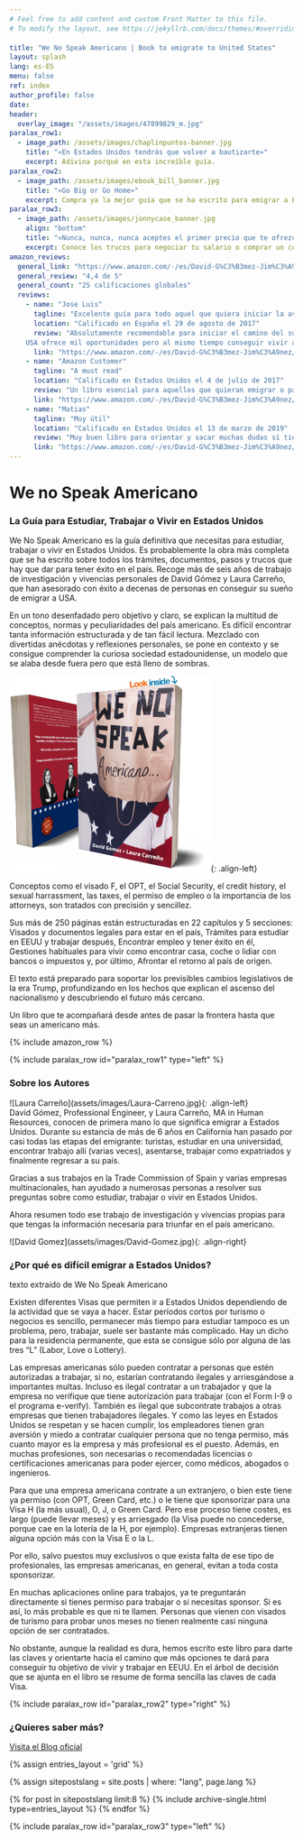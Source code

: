 ```yaml
---
# Feel free to add content and custom Front Matter to this file.
# To modify the layout, see https://jekyllrb.com/docs/themes/#overriding-theme-defaults

title: "We No Speak Americano | Book to emigrate to United States"
layout: splash
lang: es-ES
menu: false
ref: index
author_profile: false
date:
header:
  overlay_image: "/assets/images/47899829_m.jpg"
paralax_row1:
  - image_path: /assets/images/chaplinpuntos-banner.jpg
    title: "«En Estados Unidos tendrás que volver a bautizarte»"
    excerpt: Adivina porqué en esta increíble guía.
paralax_row2:
  - image_path: /assets/images/ebook_bill_banner.jpg
    title: "«Go Big or Go Home»"
    excerpt: Compra ya la mejor guía que se ha escrito para emigrar a Estados Unidos.
paralax_row3:
  - image_path: /assets/images/jonnycase_banner.jpg
    align: "bottom"
    title: "«Nunca, nunca, nunca aceptes el primer precio que te ofrezcan»"
    excerpt: Conoce los trucos para negociar tu salario o comprar un coche.
amazon_reviews:
  general_link: "https://www.amazon.com/-/es/David-G%C3%B3mez-Jim%C3%A9nez/dp/154535667X/#reviewsMedley"
  general_review: "4,4 de 5"
  general_count: "25 calificaciones globales"
  reviews:
    - name: "Jose Luis"
      tagline: "Excelente guía para todo aquel que quiera iniciar la aventura americana!!!"
      location: "Calificado en España el 29 de agosto de 2017"
      review: "Absolutamente recomendable para iniciar el camino del sueño americano.
    USA ofrece mil oportunidades pero al mismo tiempo conseguir vivir allí con normalidad resulta complicado, así que con esta guía el camino, sin duda, será más fácil."
      link: "https://www.amazon.com/-/es/David-G%C3%B3mez-Jim%C3%A9nez/dp/154535667X/#customer_review_foreign-R1MQVGB9VS66PA" 
    - name: "Amazon Customer"
      tagline: "A must read"
      location: "Calificado en Estados Unidos el 4 de julio de 2017"
      review: "Un libro esencial para aquellos que quieran emigrar o pasar un tiempo de su vida en Estados Unidos, estudiando o trabajando. Después de tres años viviendo en Estados Unidos, We No Speak Americano sigue aclarándome dudas que siempre surgen cuando quieres cambiar de visa."
      link: "https://www.amazon.com/-/es/David-G%C3%B3mez-Jim%C3%A9nez/dp/154535667X/#customer_review-ROK0A1M6PTUYE" 
    - name: "Matias"
      tagline: "Muy útil"
      location: "Calificado en Estados Unidos el 13 de marzo de 2019"
      review: "Muy buen libro para orientar y sacar muchas dudas si tienes pensado en emigrar a eeuu, recomendado totalmente."
      link: "https://www.amazon.com/-/es/David-G%C3%B3mez-Jim%C3%A9nez/dp/154535667X/#customer_review-R2704FO34DXB1N" 
---
```


# We no Speak Americano

### La Guía para Estudiar, Trabajar o Vivir en Estados Unidos

We No Speak Americano es la guía definitiva que necesitas para estudiar, trabajar o vivir en Estados Unidos. Es probablemente la obra más completa que se ha escrito sobre todos los trámites, documentos, pasos y trucos que hay que dar para tener éxito en el país. Recoge más de seis años de trabajo de investigación y vivencias personales de David Gómez y Laura Carreño, que han asesorado con éxito a decenas de personas en conseguir su sueño de emigrar a USA.

En un tono desenfadado pero objetivo y claro, se explican la multitud de conceptos, normas y peculiaridades del país americano. Es difícil encontrar tanta información estructurada y de tan fácil lectura. Mezclado con divertidas anécdotas y reflexiones personales, se pone en contexto y se consigue comprender la curiosa sociedad estadounidense, un modelo que se alaba desde fuera pero que está lleno de sombras.

![Buy We No Speak Americano book in Amazon](/assets/images/we-no-speak-americano-book.jpg){: .align-left}

Conceptos como el visado F, el OPT, el Social Security, el credit history, el sexual harrassment, las taxes, el permiso de empleo o la importancia de los attorneys, son tratados con precisión y sencillez.

Sus más de 250 páginas están estructuradas en 22 capítulos y 5 secciones: Visados y documentos legales para estar en el país, Trámites para estudiar en EEUU y trabajar después, Encontrar empleo y tener éxito en él, Gestiones habituales para vivir como encontrar casa, coche o lidiar con bancos o impuestos y, por último, Afrontar el retorno al país de origen.

El texto está preparado para soportar los previsibles cambios legislativos de la era Trump, profundizando en los hechos que explican el ascenso del nacionalismo y descubriendo el futuro más cercano.

Un libro que te acompañará desde antes de pasar la frontera hasta que seas un americano más.

{% include amazon_row %}

{% include paralax_row id="paralax_row1" type="left" %}

<div class="author-card" markdown="1">

### Sobre los Autores

<div class="author-row" markdown="1">

<div class="author_photo" markdown="1">
![Laura Carreño](assets/images/Laura-Carreno.jpg){: .align-left}
</div>
<div  class="author_text" markdown="1">
David Gómez, Professional Engineer, y Laura Carreño, MA in Human Resources, conocen de primera mano lo que significa emigrar a Estados Unidos. Durante su estancia de más de 6 años en California han pasado por casi todas las etapas del emigrante: turistas, estudiar en una universidad, encontrar trabajo allí (varias veces), asentarse, trabajar como expatriados y finalmente regresar a su país.

Gracias a sus trabajos en la Trade Commission of Spain y varias empresas multinacionales, han ayudado a numerosas personas a resolver sus preguntas sobre como estudiar, trabajar o vivir en Estados Unidos.

Ahora resumen todo ese trabajo de investigación y vivencias propias para que tengas la información necesaria para triunfar en el país americano.

</div>
<div class="author_photo" markdown="1">
![David Gomez](assets/images/David-Gomez.jpg){: .align-right} 
</div>
</div>
</div>

### ¿Por qué es difícil emigrar a Estados Unidos?

texto extraído de We No Speak Americano

Existen diferentes Visas que permiten ir a Estados Unidos dependiendo de la actividad que se vaya a hacer. Estar períodos cortos por turismo o negocios es sencillo, permanecer más tiempo para estudiar tampoco es un problema, pero, trabajar, suele ser bastante más complicado. Hay un dicho para la residencia permanente, que esta se consigue sólo por alguna de las tres “L” (Labor, Love o Lottery).

Las empresas americanas sólo pueden contratar a personas que estén autorizadas a trabajar, si no, estarían contratando ilegales y arriesgándose a importantes multas. Incluso es ilegal contratar a un trabajador y que la empresa no verifique que tiene autorización para trabajar (con el Form I-9 o el programa e-verify). También es ilegal que subcontrate trabajos a otras empresas que tienen trabajadores ilegales. Y como las leyes en Estados Unidos se respetan y se hacen cumplir, los empleadores tienen gran aversión y miedo a contratar cualquier persona que no tenga permiso, más cuanto mayor es la empresa y más profesional es el puesto. Además, en muchas profesiones, son necesarias o recomendadas licencias o certificaciones americanas para poder ejercer, como médicos, abogados o ingenieros.

Para que una empresa americana contrate a un extranjero, o bien este tiene ya permiso (con OPT, Green Card, etc.) o le tiene que sponsorizar para una Visa H (la más usual), O, J, o Green Card. Pero ese proceso tiene costes, es largo (puede llevar meses) y es arriesgado (la Visa puede no concederse, porque cae en la lotería de la H, por ejemplo). Empresas extranjeras tienen alguna opción más con la Visa E o la L.

Por ello, salvo puestos muy exclusivos o que exista falta de ese tipo de profesionales, las empresas americanas, en general, evitan a toda costa sponsorizar.

En muchas aplicaciones online para trabajos, ya te preguntarán directamente si tienes permiso para trabajar o si necesitas sponsor. Si es así, lo más probable es que ni te llamen. Personas que vienen con visados de turismo para probar unos meses no tienen realmente casi ninguna opción de ser contratados.

No obstante, aunque la realidad es dura, hemos escrito este libro para darte las claves y orientarte hacia el camino que más opciones te dará para conseguir tu objetivo de vivir y trabajar en EEUU. En el árbol de decisión que se ajunta en el libro se resume de forma sencilla las claves de cada Visa.

{% include paralax_row id="paralax_row2" type="right" %}

### ¿Quieres saber más?

[Visita el Blog oficial](/wenospeakamericano/blog/)

{% assign entries_layout = 'grid' %}

{% assign sitepostslang = site.posts | where: "lang", page.lang %}

<div class="entries-{{ entries_layout }}">
  {% for post in sitepostslang  limit:8 %}
    {% include archive-single.html type=entries_layout %}
  {% endfor %}
</div>

{% include paralax_row id="paralax_row3" type="left" %}
